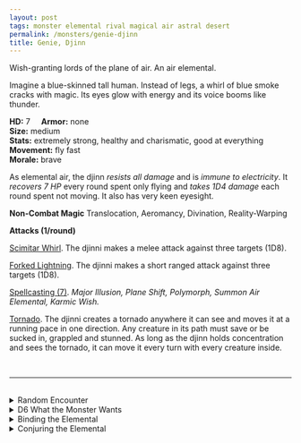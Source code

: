 ```yaml
---
layout: post
tags: monster elemental rival magical air astral desert
permalink: /monsters/genie-djinn
title: Genie, Djinn
---
```


Wish-granting lords of the plane of air. An air elemental.

Imagine a blue-skinned tall human. Instead of legs, a whirl of blue smoke cracks with magic. Its eyes glow with energy and its voice booms like thunder.

**HD:** 7  &nbsp; &nbsp;  **Armor:** none <br>
**Size:** medium <br>
**Stats:** extremely strong, healthy and charismatic, good at everything <br>
**Movement:** fly fast <br>
**Morale:** brave <br>

As elemental air, the djinn *resists all damage* and is *immune to electricity*. It *recovers 7 HP* every round spent only flying and *takes 1D4 damage* each round spent not moving. It also has very keen eyesight.

**Non-Combat Magic**
Translocation, Aeromancy, Divination, Reality-Warping

**Attacks (1/round)**

<ins>Scimitar Whirl</ins>. The djinni makes a melee attack against three targets (1D8).

<ins>Forked Lightning</ins>. The djinni makes a short ranged attack against three targets (1D8).

<ins>Spellcasting (7)</ins>. *Major Illusion, Plane Shift, Polymorph, Summon Air Elemental, Karmic Wish.*

<ins>Tornado</ins>. The djinni creates a tornado anywhere it can see and moves it at a running pace in one direction. Any creature in its path must save or be sucked in, grappled and stunned. As long as the djinn holds concentration and sees the tornado, it can move it every turn with every creature inside.

<br>

---

<br>

<details markdown="1">
<summary>Random Encounter</summary>

1. **Monster:** 1 djinni.
1. **Lair:** An ornate oil lamp that could use some polishing. <br>    &nbsp; OR <br>    **Omen:** The enchanting sound of a magical smoke puff.
1. **Spoor:** The terrible consequences of a wish gone wrong.
1. **Tracks:** A breeze that smells of magic and spices.
1. **Trace:** [rumor] A local person has become rich, and successful in love.
1. **Trace:** [rumor] A local whose luck has turned rambles about a lamp.
</details>

<details markdown="1">
<summary>D6 What the Monster Wants</summary>

1. Take a sample of everything there is to taste in the area back to its sky palace.
1. Observe the comedic struggle of winged creatures flying.
1. Freedom from a spoiled master who asked for something conflicting with your current goal.
1. To accomplish the goal of their master who only has one wish left and an ambitious project to finish.
1. Collect materials on a massive scale to build its palace in the plane of air.
1. Is bound to the place because of a dying person’s wish, is bored and you seem amusing.
</details>

<details markdown="1">
<summary>Binding the Elemental</summary>

You gain a [Spell Dice](https://saltygoo.github.io/class/magic-user#spells), one Doom Point and ...

1. ... you plane-shift to a flying city in the plane of air.
1. ... Dao assassins are after you.
1. ... one wish.
1. ... two wishes.
1. ... three wishes.
1. ... the spell word create.

If you roll a catastrophe, the elemental is released.
</details>

<details markdown="1">
<summary>Conjuring the Elemental</summary>

If you know the spell [Conjure](https://saltygoo.github.io/2020/11/12/conjure/), you can alter it in such a way for a minimum of 4 Spell Dice:

**Conjure Djinn** <br>

You summon a djinn for [sum] minutes during which you can ask it to grant you 1 wish. The djinni will do everything in its power to twist the wish in a karmic way and will interrogate you on your values.

You need 7 SD to cast this variant of the conjure elemental spell.
</details>
